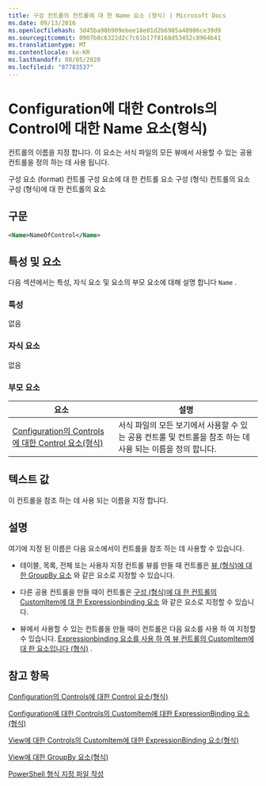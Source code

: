 ```yaml
---
title: 구성 컨트롤의 컨트롤에 대 한 Name 요소 (형식) | Microsoft Docs
ms.date: 09/13/2016
ms.openlocfilehash: 3d45ba98b909ebee18e01d2b6985a48906ce39d9
ms.sourcegitcommit: 0907b8c6322d2c7c61b17f8168d53452c8964b41
ms.translationtype: MT
ms.contentlocale: ko-KR
ms.lasthandoff: 08/05/2020
ms.locfileid: "87783537"
---
```

# <a name="name-element-for-control-for-controls-for-configuration-format"></a>Configuration에 대한 Controls의 Control에 대한 Name 요소(형식)

컨트롤의 이름을 지정 합니다. 이 요소는 서식 파일의 모든 뷰에서 사용할 수 있는 공용 컨트롤을 정의 하는 데 사용 됩니다.

구성 요소 (format) 컨트롤 구성 요소에 대 한 컨트롤 요소 구성 (형식) 컨트롤의 요소 구성 (형식)에 대 한 컨트롤의 요소

## <a name="syntax"></a>구문

```xml
<Name>NameOfControl</Name>

```

## <a name="attributes-and-elements"></a>특성 및 요소

다음 섹션에서는 특성, 자식 요소 및 요소의 부모 요소에 대해 설명 합니다 `Name` .

### <a name="attributes"></a>특성

없음

### <a name="child-elements"></a>자식 요소

없음

### <a name="parent-elements"></a>부모 요소

|요소|설명|
|-------------|-----------------|
|[Configuration의 Controls에 대한 Control 요소(형식)](./control-element-for-controls-for-configuration-format.md)|서식 파일의 모든 보기에서 사용할 수 있는 공용 컨트롤 및 컨트롤을 참조 하는 데 사용 되는 이름을 정의 합니다.|

## <a name="text-value"></a>텍스트 값

이 컨트롤을 참조 하는 데 사용 되는 이름을 지정 합니다.

## <a name="remarks"></a>설명

여기에 지정 된 이름은 다음 요소에서이 컨트롤을 참조 하는 데 사용할 수 있습니다.

- 테이블, 목록, 전체 또는 사용자 지정 컨트롤 뷰를 만들 때 컨트롤은 [뷰 (형식)에 대 한 GroupBy 요소](./groupby-element-for-view-format.md) 와 같은 요소로 지정할 수 있습니다.

- 다른 공용 컨트롤을 만들 때이 컨트롤은 [구성 (형식)에 대 한 컨트롤의 CustomItem에 대 한 Expressionbinding 요소](./expressionbinding-element-for-customitem-for-controls-for-configuration-format.md) 와 같은 요소로 지정할 수 있습니다.

- 뷰에서 사용할 수 있는 컨트롤을 만들 때이 컨트롤은 다음 요소를 사용 하 여 지정할 수 있습니다. [Expressionbinding 요소를 사용 하 여 뷰 컨트롤의 CustomItem에 대 한 요소입니다 (형식)](./expressionbinding-element-for-customitem-for-controls-for-view-format.md) .

## <a name="see-also"></a>참고 항목

[Configuration의 Controls에 대한 Control 요소(형식)](./control-element-for-controls-for-configuration-format.md)

[Configuration에 대한 Controls의 CustomItem에 대한 ExpressionBinding 요소(형식)](./expressionbinding-element-for-customitem-for-controls-for-configuration-format.md)

[View에 대한 Controls의 CustomItem에 대한 ExpressionBinding 요소(형식)](./expressionbinding-element-for-customitem-for-controls-for-view-format.md)

[View에 대한 GroupBy 요소(형식)](./groupby-element-for-view-format.md)

[PowerShell 형식 지정 파일 작성](./writing-a-powershell-formatting-file.md)
